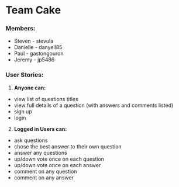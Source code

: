 # Team Cake

### Members:
* Steven - stevula
* Danielle - danyell85
* Paul - gastongouron
* Jeremy - jp5486

### User Stories:
1. __Anyone can:__
* view list of questions titles
* view full details of a question (with answers and comments listed)
* sign up
* login
2. __Logged in Users can:__
* ask questions
* chose the best answer to their own question
* answer any questions
* up/down vote once on each question
* up/down vote once on each answer
* comment on any question
* comment on any answer
